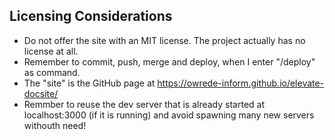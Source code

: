 ## Licensing Considerations
- Do not offer the site with an MIT license. The project actually has no license at all.
- Remember to commit, push, merge and deploy, when I enter "/deploy" as command.
- The "site" is the GitHub page at https://owrede-inform.github.io/elevate-docsite/
- Remmber to reuse the dev server that is already started at localhost:3000 (if it is running) and avoid spawning many new servers withouth need!